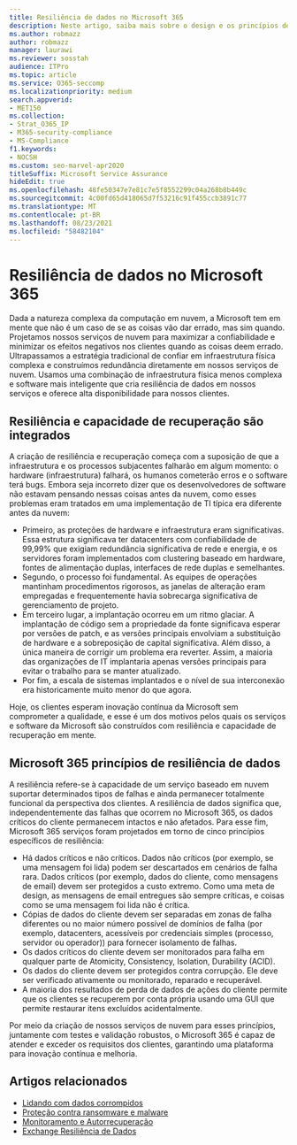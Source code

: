 ```yaml
---
title: Resiliência de dados no Microsoft 365
description: Neste artigo, saiba mais sobre o design e os princípios de resiliência e recuperação de dados no Microsoft 365.
ms.author: robmazz
author: robmazz
manager: laurawi
ms.reviewer: sosstah
audience: ITPro
ms.topic: article
ms.service: O365-seccomp
ms.localizationpriority: medium
search.appverid:
- MET150
ms.collection:
- Strat_O365_IP
- M365-security-compliance
- MS-Compliance
f1.keywords:
- NOCSH
ms.custom: seo-marvel-apr2020
titleSuffix: Microsoft Service Assurance
hideEdit: true
ms.openlocfilehash: 48fe50347e7e81c7e5f8552299c04a268b8b449c
ms.sourcegitcommit: 4c00fd65d418065d7f53216c91f455ccb3891c77
ms.translationtype: MT
ms.contentlocale: pt-BR
ms.lasthandoff: 08/23/2021
ms.locfileid: "58482104"
---
```

# <a name="data-resiliency-in-microsoft-365"></a>Resiliência de dados no Microsoft 365

Dada a natureza complexa da computação em nuvem, a Microsoft tem em mente que não é um caso de se as coisas vão dar errado, mas sim quando. Projetamos nossos serviços de nuvem para maximizar a confiabilidade e minimizar os efeitos negativos nos clientes quando as coisas deem errado. Ultrapassamos a estratégia tradicional de confiar em infraestrutura física complexa e construímos redundância diretamente em nossos serviços de nuvem. Usamos uma combinação de infraestrutura física menos complexa e software mais inteligente que cria resiliência de dados em nossos serviços e oferece alta disponibilidade para nossos clientes.

## <a name="resiliency-and-recoverability-are-built-in"></a>Resiliência e capacidade de recuperação são integrados

A criação de resiliência e recuperação começa com a suposição de que a infraestrutura e os processos subjacentes falharão em algum momento: o hardware (infraestrutura) falhará, os humanos cometerão erros e o software terá bugs. Embora seja incorreto dizer que os desenvolvedores de software não estavam pensando nessas coisas antes da nuvem, como esses problemas eram tratados em uma implementação de TI típica era diferente antes da nuvem:

- Primeiro, as proteções de hardware e infraestrutura eram significativas. Essa estrutura significava ter datacenters com confiabilidade de 99,99% que exigiam redundância significativa de rede e energia, e os servidores foram implementados com clustering baseado em hardware, fontes de alimentação duplas, interfaces de rede duplas e semelhantes.
- Segundo, o processo foi fundamental. As equipes de operações mantinham procedimentos rigorosos, as janelas de alteração eram empregadas e frequentemente havia sobrecarga significativa de gerenciamento de projeto.
- Em terceiro lugar, a implantação ocorreu em um ritmo glaciar. A implantação de código sem a propriedade da fonte significava esperar por versões de patch, e as versões principais envolviam a substituição de hardware e a sobreposição de capital significativa. Além disso, a única maneira de corrigir um problema era reverter. Assim, a maioria das organizações de IT implantaria apenas versões principais para evitar o trabalho para se manter atualizado.
- Por fim, a escala de sistemas implantados e o nível de sua interconexão era historicamente muito menor do que agora.

Hoje, os clientes esperam inovação contínua da Microsoft sem comprometer a qualidade, e esse é um dos motivos pelos quais os serviços e software da Microsoft são construídos com resiliência e capacidade de recuperação em mente.

## <a name="microsoft-365-data-resiliency-principles"></a>Microsoft 365 princípios de resiliência de dados

A resiliência refere-se à capacidade de um serviço baseado em nuvem suportar determinados tipos de falhas e ainda permanecer totalmente funcional da perspectiva dos clientes. A resiliência de dados significa que, independentemente das falhas que ocorrem no Microsoft 365, os dados críticos do cliente permanecem intactos e não afetados. Para esse fim, Microsoft 365 serviços foram projetados em torno de cinco princípios específicos de resiliência:

- Há dados críticos e não críticos. Dados não críticos (por exemplo, se uma mensagem foi lida) podem ser descartados em cenários de falha rara. Dados críticos (por exemplo, dados do cliente, como mensagens de email) devem ser protegidos a custo extremo. Como uma meta de design, as mensagens de email entregues são sempre críticas, e coisas como se uma mensagem foi lida não é crítica.
- Cópias de dados do cliente devem ser separadas em zonas de falha diferentes ou no maior número possível de domínios de falha (por exemplo, datacenters, acessíveis por credenciais simples (processo, servidor ou operador)) para fornecer isolamento de falhas. 
- Os dados críticos do cliente devem ser monitorados para falha em qualquer parte de Atomicity, Consistency, Isolation, Durability (ACID).
- Os dados do cliente devem ser protegidos contra corrupção. Ele deve ser verificado ativamente ou monitorado, reparado e recuperável.
- A maioria dos resultados de perda de dados de ações do cliente permite que os clientes se recuperem por conta própria usando uma GUI que permite restaurar itens excluídos acidentalmente.

Por meio da criação de nossos serviços de nuvem para esses princípios, juntamente com testes e validação robustos, o Microsoft 365 é capaz de atender e exceder os requisitos dos clientes, garantindo uma plataforma para inovação contínua e melhoria.

## <a name="related-articles"></a>Artigos relacionados

- [Lidando com dados corrompidos](assurance-dealing-with-data-corruption.md)
- [Proteção contra ransomware e malware](assurance-malware-and-ransomware-protection.md)
- [Monitoramento e Autorrecuperação](assurance-monitoring-and-self-healing.md)
- [Exchange Resiliência de Dados](assurance-exchange-data-resiliency.md)
